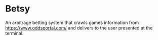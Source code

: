 ﻿# Betsy

An arbitrage betting system that crawls games information from https://www.oddsportal.com/ and delivers to the user presented at the terminal.
